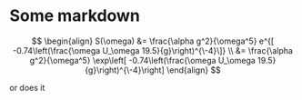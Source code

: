 # Some markdown

$$
\begin{align}
S(\omega) 
&= \frac{\alpha g^2}{\omega^5} e^{[ -0.74\left(\frac{\omega U_\omega 19.5}{g}\right)^{\-4}\]} \\
&= \frac{\alpha g^2}{\omega^5} \exp\left[ -0.74\left(\frac{\omega U_\omega 19.5}{g}\right)^{\-4}\right]
\end{align}
$$

or does it

